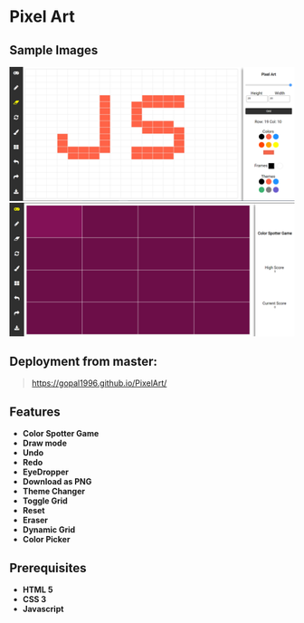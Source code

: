 # Pixel Art

## Sample Images
![Pixel art](https://github.com/gopal1996/PixelArt/blob/master/screenshot/PixelArt.PNG)
![Color Spotter](https://github.com/gopal1996/PixelArt/blob/master/screenshot/ColorSpotterGame.PNG)

## Deployment from master:
>   https://gopal1996.github.io/PixelArt/

## Features

* **Color Spotter Game**
* **Draw mode**
* **Undo**
* **Redo**
* **EyeDropper**
* **Download as PNG**
* **Theme Changer**
* **Toggle Grid**
* **Reset**
* **Eraser**
* **Dynamic Grid**
* **Color Picker**

## Prerequisites

* **HTML 5**
* **CSS 3**
* **Javascript**